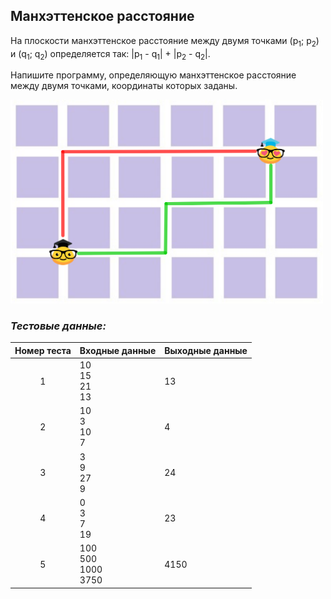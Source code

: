 ## Манхэттенское расстояние

На плоскости манхэттенское расстояние между двумя точками (p<sub>1</sub>; p<sub>2</sub>) и (q<sub>1</sub>; q<sub>2</sub>) определяется так: |p<sub>1</sub> - q<sub>1</sub>| + |p<sub>2</sub> - q<sub>2</sub>|.

Напишите программу, определяющую манхэттенское расстояние между двумя точками, координаты которых заданы.

<img src="/img/problem6.1.12.png" alt="Манхэттенское расстояние" width="500">

<br>

### *Тестовые данные:*

| Номер теста | Входные данные             | Выходные данные |
|:-----------:|----------------------------|-----------------|
|      1      | 10<br>15<br>21<br>13       | 13              |
|      2      | 10<br>3<br>10<br>7         | 4               |
|      3      | 3<br>9<br>27<br>9          | 24              |
|      4      | 0<br>3<br>7<br>19          | 23              |
|      5      | 100<br>500<br>1000<br>3750 | 4150            |